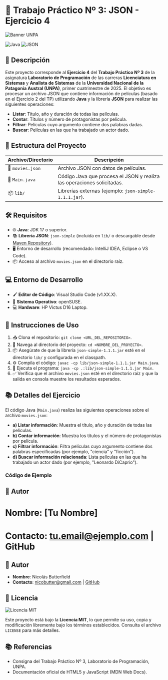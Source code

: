 # 📖 Trabajo Práctico Nº 3: JSON - Ejercicio 4

![Banner UNPA](img/unpa-logo.png) <!-- Opcional: Logo de la universidad -->

![Java](https://img.shields.io/badge/Java-17-ED8B00?style=flat&logo=java&logoColor=white)
![JSON](https://img.shields.io/badge/JSON-000000?style=flat&logo=json&logoColor=white)

## 📝 Descripción

Este proyecto corresponde al **Ejercicio 4** del **Trabajo Práctico Nº 3** de la asignatura **Laboratorio de Programación** de las carreras **Licenciatura en Sistemas** y **Analista de Sistemas** de la **Universidad Nacional de la Patagonia Austral (UNPA)**, primer cuatrimestre de 2025. El objetivo es procesar un archivo JSON que contiene información de películas (basado en el Ejercicio 2 del TP) utilizando **Java** y la librería **JSON** para realizar las siguientes operaciones:
- **Listar**: Título, año y duración de todas las películas.
- **Contar**: Títulos y número de protagonistas por película.
- **Filtrar**: Películas cuyo argumento contiene dos palabras dadas.
- **Buscar**: Películas en las que ha trabajado un actor dado.

## 📂 Estructura del Proyecto

| Archivo/Directorio | Descripción |
|--------------------|-------------|
| 📄 `movies.json`   | Archivo JSON con datos de películas. |
| 📄 `Main.java`     | Código Java que procesa el JSON y realiza las operaciones solicitadas. |
| 📦 `lib/`          | Librerías externas (ejemplo: `json-simple-1.1.1.jar`). |

## 🛠️ Requisitos

- 🌐 **Java**: JDK 17 o superior.
- 📚 **Librería JSON**: `json-simple` (incluida en `lib/` o descargable desde [Maven Repository](https://mvnrepository.com/artifact/com.googlecode.json-simple/json-simple)).
- 🖥️ Entorno de desarrollo (recomendado: IntelliJ IDEA, Eclipse o VS Code).
- 📦 Acceso al archivo `movies.json` en el directorio raíz.

## 💻 Entorno de Desarrollo

- 🖌️ **Editor de Código**: Visual Studio Code (v1.XX.X).
- 🐧 **Sistema Operativo**: openSUSE.
- 💻 **Hardware**: HP Victus D16 Laptop.

## 🚀 Instrucciones de Uso

1. 📥 Clona el repositorio: `git clone <URL_DEL_REPOSITORIO>`.
2. 📂 Navega al directorio del proyecto: `cd <NOMBRE_DEL_PROYECTO>`.
3. 📦 Asegúrate de que la librería `json-simple-1.1.1.jar` esté en el directorio `lib/` y configurada en el classpath.
4. ⚙️ Compila el código: `javac -cp lib/json-simple-1.1.1.jar Main.java`.
5. 🚀 Ejecuta el programa: `java -cp .:lib/json-simple-1.1.1.jar Main`.
6. ✅ Verifica que el archivo `movies.json` esté en el directorio raíz y que la salida en consola muestre los resultados esperados.

## 📚 Detalles del Ejercicio

El código Java (`Main.java`) realiza las siguientes operaciones sobre el archivo `movies.json`:
- **a) Listar información**: Muestra el título, año y duración de todas las películas.
- **b) Contar información**: Muestra los títulos y el número de protagonistas por película.
- **c) Filtrar información**: Filtra películas cuyo argumento contiene dos palabras especificadas (por ejemplo, "ciencia" y "ficción").
- **d) Buscar información relacionada**: Lista películas en las que ha trabajado un actor dado (por ejemplo, "Leonardo DiCaprio").

### Código de Ejemplo

## 👤 Autor
# Nombre: [Tu Nombre]
# Contacto: tu.email@ejemplo.com | GitHub

## 👤 Autor

- **Nombre**: Nicolás Butterfield
- **Contacto**: [nicobutter@gmail.com](mailto:nicobutter@gmail.com) | [GitHub](#)

## 📜 Licencia

![Licencia MIT](https://img.shields.io/badge/License-MIT-green.svg)

Este proyecto está bajo la **Licencia MIT**, lo que permite su uso, copia y modificación libremente bajo los términos establecidos. Consulta el archivo `LICENSE` para más detalles.

## 📚 Referencias

- Consigna del Trabajo Práctico Nº 3, Laboratorio de Programación, UNPA.
- Documentación oficial de HTML5 y JavaScript (MDN Web Docs).